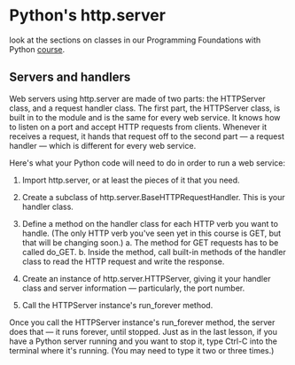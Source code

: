 # Python's http.server
look at the sections on classes in our Programming Foundations with Python [course](https://classroom.udacity.com/courses/ud036).

## Servers and handlers
Web servers using http.server are made of two parts: the HTTPServer class, and a request handler class. The first part, the HTTPServer class, is built in to the module and is the same for every web service. It knows how to listen on a port and accept HTTP requests from clients. Whenever it receives a request, it hands that request off to the second part — a request handler — which is different for every web service.

Here's what your Python code will need to do in order to run a web service:

1. Import http.server, or at least the pieces of it that you need.

2. Create a subclass of http.server.BaseHTTPRequestHandler. This is your handler class.

3. Define a method on the handler class for each HTTP verb you want to handle. (The only HTTP verb you've seen yet in this course is GET, but that will be changing soon.)
a. The method for GET requests has to be called do_GET.
b. Inside the method, call built-in methods of the handler class to read the HTTP request and write the response.

4. Create an instance of http.server.HTTPServer, giving it your handler class and server information — particularly, the port number.

5. Call the HTTPServer instance's run_forever method.

Once you call the HTTPServer instance's run_forever method, the server does that — it runs forever, until stopped. Just as in the last lesson, if you have a Python server running and you want to stop it, type Ctrl-C into the terminal where it's running. (You may need to type it two or three times.)